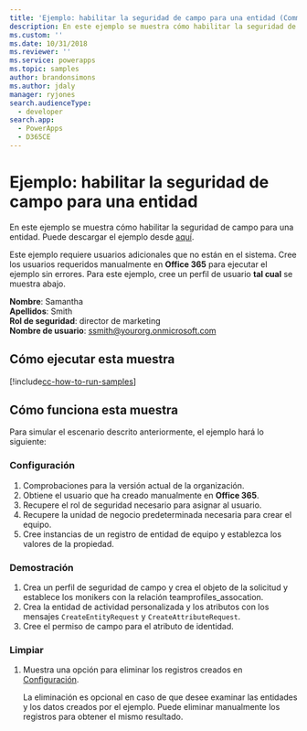 ```yaml
---
title: 'Ejemplo: habilitar la seguridad de campo para una entidad (Common Data Service) | Microsoft Docs'
description: En este ejemplo se muestra cómo habilitar la seguridad de campo para una entidad.
ms.custom: ''
ms.date: 10/31/2018
ms.reviewer: ''
ms.service: powerapps
ms.topic: samples
author: brandonsimons
ms.author: jdaly
manager: ryjones
search.audienceType:
  - developer
search.app:
  - PowerApps
  - D365CE
---
```

# <a name="sample-enable-field-security-for-an-entity"></a>Ejemplo: habilitar la seguridad de campo para una entidad

<!-- https://docs.microsoft.com/dynamics365/customer-engagement/developer/sample-enable-field-security-entity -->

En este ejemplo se muestra cómo habilitar la seguridad de campo para una entidad.  Puede descargar el ejemplo desde [aquí](https://github.com/Microsoft/PowerApps-Samples/tree/master/cds/orgsvc/C%23/FieldSecurity). 

Este ejemplo requiere usuarios adicionales que no están en el sistema. Cree los usuarios requeridos manualmente en **Office 365** para ejecutar el ejemplo sin errores. Para este ejemplo, cree un perfil de usuario **tal cual** se muestra abajo. 

**Nombre**: Samantha<br/>
**Apellidos**: Smith<br/>
**Rol de seguridad**: director de marketing<br/>
**Nombre de usuario**: ssmith@yourorg.onmicrosoft.com<br/>

## <a name="how-to-run-this-sample"></a>Cómo ejecutar esta muestra

[!include[cc-how-to-run-samples](../../includes/cc-how-to-run-samples.md)]

## <a name="how-this-sample-works"></a>Cómo funciona esta muestra

Para simular el escenario descrito anteriormente, el ejemplo hará lo siguiente:

### <a name="setup"></a>Configuración

1. Comprobaciones para la versión actual de la organización.
2. Obtiene el usuario que ha creado manualmente en **Office 365**.
3. Recupere el rol de seguridad necesario para asignar al usuario. 
4. Recupere la unidad de negocio predeterminada necesaria para crear el equipo.
5. Cree instancias de un registro de entidad de equipo y establezca los valores de la propiedad. 

### <a name="demonstrate"></a>Demostración

1. Crea un perfil de seguridad de campo y crea el objeto de la solicitud y establece los monikers con la relación teamprofiles_assocation.
2. Crea la entidad de actividad personalizada y los atributos con los mensajes `CreateEntityRequest` y `CreateAttributeRequest`.
3. Cree el permiso de campo para el atributo de identidad.

### <a name="clean-up"></a>Limpiar

1. Muestra una opción para eliminar los registros creados en [Configuración](#setup).

    La eliminación es opcional en caso de que desee examinar las entidades y los datos creados por el ejemplo. Puede eliminar manualmente los registros para obtener el mismo resultado.
